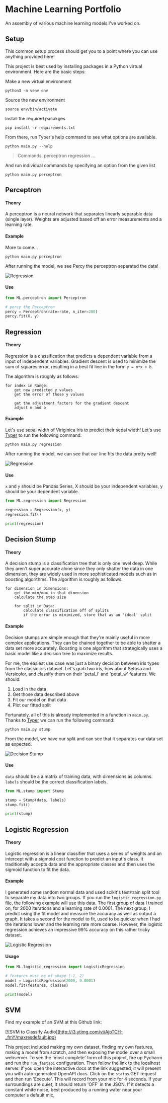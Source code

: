 # Machine Learning Portfolio
An assembly of various machine learning models I've worked on.

## Setup

This common setup process should get you to a point where you can use anything provided here!

This project is best used by installing packages in a Python virtual environment.
Here are the basic steps:

Make a new virtual environment
```
python3 -m venv env
```

Source the new environment
```
source env/bin/activate
```

Install the required pacakges
```
pip install -r requirements.txt
```

From there, run Typer's help command to see what options are available.

```
python main.py --help
```
> Commands:
  perceptron
  regression
  ...


And run individual commands by specifying an option from the given list

```
python main.py perceptron
```

## Perceptron

#### Theory

A perceptron is a neural network that separates linearly separable data (single layer).
Weights are adjusted based off an error measurements and a learning rate.

#### Example

More to come...

```shell script
python main.py perceptron
```

After running the model, we see Percy the perceptron separated the data!

![Regression](images/perceptron.png)

#### Use

```python
from ML.perceptron import Perceptron

# percy the Perceptron
percy = Perceptron(rate=rate, n_iter=200)
percy.fit(X, y)
```


## Regression

#### Theory

Regression is a classification that predicts a dependent variable from a input of independent variables.
Gradient descent is used to minimize the sum of squares error, resulting in a best fit line in the form `y = m*x + b`.

The algorithm is roughly as follows:

```
for index in Range:
    get new predicted y values
    get the error of those y values
    
    get the adjustment factors for the gradient descent
    adjust m and b
```

#### Example

Let's use sepal width of Viriginica Iris to predict their sepal width!
Let's use [Typer](https://github.com/tiangolo/typer) to run the following command:

```shell script
python main.py regression
```

After running the model, we can see that our line fits the data pretty well!

![Regression](images/regression.png)

#### Use

`x` and `y` should be Pandas Series, X should be your independent variables, y should be your dependent variable.

```python
from ML.regression import Regression

regression = Regression(x, y)
regression.fit()

print(regression)
```

## Decision Stump

#### Theory

A decision stump is a classification tree that is only one level deep.
While they aren't super accurate alone since they only shatter the data in one dimension, they are widely used in more sophisticated models such as in boosting algorithms.
The algorithm is roughly as follows:

```
for dimension in Dimensions:
    get the min/max in that dimension
    calculate the step size
    
    for split in Data:
        calculate classification off of splits
        if the error is minimized, store that as an 'ideal' split
```

#### Example

Decision stumps are simple enough that they're mainly useful in more complex applications.
They can be chained together to be able to shatter a data set more accurately.
Boosting is one algorithm that strategically uses a basic model like a decision tree to maximize results.

For me, the easiest use case was just a binary decision between iris types from the classic iris dataset.
Let's grab two iris, how about Setosa and Versicolor, and classify them on their 'petal_l' and 'petal_w' features.
We should:

1. Load in the data
2. Get those data described above
3. Fit our model on that data 
4. Plot our fitted split

Fortunately, all of this is already implemented in a function in `main.py`.
Thanks to [Typer](https://github.com/tiangolo/typer) we can run the following command:

```shell script
python main.py stump
```

From the model, we have our split and can see that it separates our data set as expected.

![Decision Stump](images/stump.png)

#### Use

`data` should be a a matrix of training data, with dimensions as columns.
`labels` should be the correct classification labels.

```python
from ML.stump import Stump

stump = Stump(data, labels)
stump.fit()

print(stump)
```

## Logistic Regression

#### Theory

Logistic regression is a linear classifier that uses a series of weights and an intercept with a sigmoid cost function to predict an input's class.
It traditionally accepts data and the appropriate classes and then uses the sigmoid function to fit the data.

#### Example

I generated some random normal data and used scikit's test/train split tool to separate my data into two groups.
If you run the `logistic_regression.py` file, the following example will use this data.
The first group of data I trained on, for 2000 iterations and a learning rate of 0.0001.
The next group, I predict using the fit model and measure the accuracy as well as output a graph.
It takes a second for the model to fit, used to be quicker when I had the iterations lower and the learning rate more coarse.
However, the logistic regression achieves an impressive 99% accuracy on this rather tricky dataset. 

![Logistic Regression](images/logistic_regression.png)

#### Usage

```python
from ML.logistic_regression import LogisticRegression

# features must be of shape (-1, 2)
model = LogisticRegression(2000, 0.0001)
model.fit(features, classes)

print(model)
```

## SVM

Find my example of an SVM at this Github link:

[![SVM to Classify Audio][(http://i3.ytimg.com/vi/AjpTCH-_fmY/maxresdefault.jpg)](https://www.youtube.com/watch?v=AjpTCH-_fmY)

This project included making my own dataset, finding my own features, making a model from scratch, and then exposing the model over a small webserver.
To see the 'most complete' form of this project, fire up Pycharm and run the `run_fastapi` configuration.
Then follow the link to the localhost server.
If you open the interactive docs at the link suggested, it will present you with auto-generated OpenAPI docs.
Click on the `status` GET request and then run 'Execute'.
This will record from your mic for 4 seconds. 
If your surroundings are quiet, it should return 'OFF' in the JSON. 
If it detects a constant white noise, best produced by a running water near your computer's default mic, 